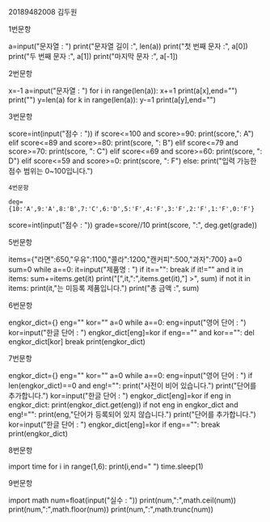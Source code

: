 20189482008 김두원


1번문항

a=input("문자열 : ")
print("문자열 길이 :", len(a))
print("첫 번째 문자 :", a[0])
print("두 번째 문자 :", a[1])
print("마지막 문자 :", a[-1])

2번문항

x=-1
a=input("문자열 : ")
for i in range(len(a)):
    x+=1
    print(a[x],end="")
print("")
y=len(a)
for k in range(len(a)):
    y-=1
    print(a[y],end="")

3번문항

score=int(input("점수 : "))
if score<=100 and score>=90:
    print(score,": A")
elif score<=89 and score>=80:
    print(score, ": B")
elif score<=79 and score>=70:
    print(score, ": C")
elif score<=69 and score>=60:
    print(score, ": D")
elif score<=59 and score>=0:
    print(score, ": F")
else:
    print("입력 가능한 점수 범위는 0~100입니다.")
    
    4번문항
    
    deg={10:'A',9:'A',8:'B',7:'C',6:'D',5:'F',4:'F',3:'F',2:'F',1:'F',0:'F'}
score=int(input("점수 : "))
grade=score//10
print(score, ":", deg.get(grade))

5번문항

items={"라면":650,"우유":1100,"콜라":1200,"캔커피":500,"과자":700}
a=0
sum=0
while a==0:
    it=input("제품명 : ")
    if it=="":
        break
    if it!="" and it in items:
        sum+=items.get(it)
        print("[",it,":",items.get(it),"] >", sum)
    if not it in items:
        print(it,"는 미등록 제품입니다.")
print("총 금액 :", sum)

6번문항

engkor_dict={}
eng=""
kor=""
a=0
while a==0:
    eng=input("영어 단어 : ")
    kor=input("한글 단어 : ")
    engkor_dict[eng]=kor
    if eng=="" and kor=="":
        del engkor_dict[kor]
        break
print(engkor_dict)

7번문항

engkor_dict={}
eng=""
kor=""
a=0
while a==0:
    eng=input("영어 단어 : ")
    if len(engkor_dict)==0 and eng!="":
        print("사전이 비어 있습니다.")
        print("단어를 추가합니다.")
        kor=input("한글 단어 : ")
        engkor_dict[eng]=kor
    if eng in engkor_dict:
        print(engkor_dict.get(eng))
    if not eng in engkor_dict and eng!="":
        print(eng,"단어가 등록되어 있지 않습니다.")
        print("단어를 추가합니다.")
        kor=input("한글 단어 : ")
        engkor_dict[eng]=kor
    if eng=="":
        break
print(engkor_dict)

8번문항

import time
for i in range(1,6):
    print(i,end=" ")
time.sleep(1)

9번문항

import math
num=float(input("실수 : "))
print(num,":",math.ceil(num))
print(num,":",math.floor(num))
print(num,":",math.trunc(num))
